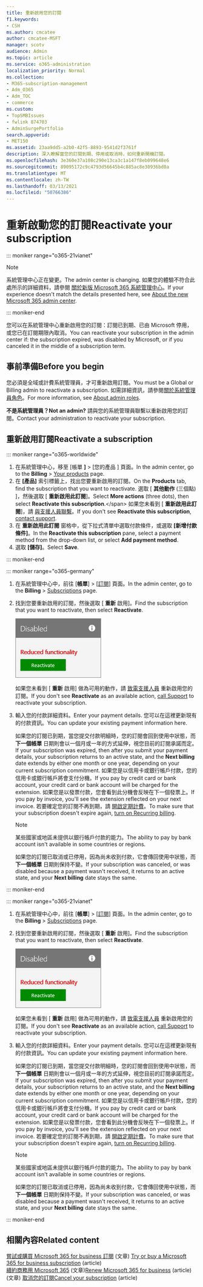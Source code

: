 ```yaml
---
title: 重新啟用您的訂閱
f1.keywords:
- CSH
ms.author: cmcatee
author: cmcatee-MSFT
manager: scotv
audience: Admin
ms.topic: article
ms.service: o365-administration
localization_priority: Normal
ms.collection:
- M365-subscription-management
- Adm_O365
- Adm_TOC
- commerce
ms.custom:
- TopSMBIssues
- fwlink 874703
- AdminSurgePortfolio
search.appverid:
- MET150
ms.assetid: 23aa9dd5-a2b0-42f5-8893-9541d2f3761f
description: 深入瞭解當您的訂閱到期、停用或取消時，如何重新開機訂閱。
ms.openlocfilehash: 3e360e37a108c290e13ca3c1a147f8eb099648e6
ms.sourcegitcommit: 89095172c9c4793d56645b4c885ac8e30936bd0a
ms.translationtype: MT
ms.contentlocale: zh-TW
ms.lasthandoff: 03/13/2021
ms.locfileid: "50766386"
---
```

# <a name="reactivate-your-subscription"></a><span data-ttu-id="19159-103">重新啟動您的訂閱</span><span class="sxs-lookup"><span data-stu-id="19159-103">Reactivate your subscription</span></span>

::: moniker range="o365-21vianet"

> [!NOTE]
> <span data-ttu-id="19159-104">系統管理中心正在變更。</span><span class="sxs-lookup"><span data-stu-id="19159-104">The admin center is changing.</span></span> <span data-ttu-id="19159-105">如果您的體驗不符合此處所示的詳細資料，請參閱 [關於新版 Microsoft 365 系統管理中心](https://docs.microsoft.com/microsoft-365/admin/microsoft-365-admin-center-preview?view=o365-21vianet&preserve-view=true)。</span><span class="sxs-lookup"><span data-stu-id="19159-105">If your experience doesn't match the details presented here, see [About the new Microsoft 365 admin center](https://docs.microsoft.com/microsoft-365/admin/microsoft-365-admin-center-preview?view=o365-21vianet&preserve-view=true).</span></span>

::: moniker-end

<span data-ttu-id="19159-106">您可以在系統管理中心重新啟用您的訂閱：訂閱已到期、已由 Microsoft 停用，或您已在訂閱期限內取消。</span><span class="sxs-lookup"><span data-stu-id="19159-106">You can reactivate your subscription in the admin center if: the subscription expired, was disabled by Microsoft, or if you canceled it in the middle of a subscription term.</span></span>
  
## <a name="before-you-begin"></a><span data-ttu-id="19159-107">事前準備</span><span class="sxs-lookup"><span data-stu-id="19159-107">Before you begin</span></span>

<span data-ttu-id="19159-108">您必須是全域或計費系統管理員，才可重新啟用訂閱。</span><span class="sxs-lookup"><span data-stu-id="19159-108">You must be a Global or Billing admin to reactivate a subscription.</span></span> <span data-ttu-id="19159-109">如需詳細資訊，請參閱[關於系統管理員角色](../../admin/add-users/about-admin-roles.md)。</span><span class="sxs-lookup"><span data-stu-id="19159-109">For more information, see [About admin roles](../../admin/add-users/about-admin-roles.md).</span></span>

<span data-ttu-id="19159-110">**不是系統管理員？**</span><span class="sxs-lookup"><span data-stu-id="19159-110">**Not an admin?**</span></span> <span data-ttu-id="19159-111">請與您的系統管理員聯繫以重新啟用您的訂閱。</span><span class="sxs-lookup"><span data-stu-id="19159-111">Contact your administration to reactivate your subscription.</span></span>

## <a name="reactivate-a-subscription"></a><span data-ttu-id="19159-112">重新啟用訂閱</span><span class="sxs-lookup"><span data-stu-id="19159-112">Reactivate a subscription</span></span>

::: moniker range="o365-worldwide"

1. <span data-ttu-id="19159-113">在系統管理中心，移至 [帳單 **]** \> [您的產品 <a href="https://go.microsoft.com/fwlink/p/?linkid=842054" target="_blank">]</a> 頁面。</span><span class="sxs-lookup"><span data-stu-id="19159-113">In the admin center, go to the **Billing** \> <a href="https://go.microsoft.com/fwlink/p/?linkid=842054" target="_blank">Your products</a> page.</span></span>
2. <span data-ttu-id="19159-114">在 **[產品]** 索引標籤上，找出您要重新啟用的訂閱。</span><span class="sxs-lookup"><span data-stu-id="19159-114">On the **Products** tab, find the subscription that you want to reactivate.</span></span> <span data-ttu-id="19159-115">選取 [ **其他動作** (三個點) ]，然後選取 [ **重新啟用此訂閱**]。</span><span class="sxs-lookup"><span data-stu-id="19159-115">Select **More actions** (three dots), then select **Reactivate this subscription**.\</span></span>
    <span data-ttu-id="19159-116">如果您未看到 [ **重新啟用此訂閱**]，請 [與支援人員聯繫](../../admin/contact-support-for-business-products.md)。</span><span class="sxs-lookup"><span data-stu-id="19159-116">If you don't see **Reactivate this subscription**, [contact support](../../admin/contact-support-for-business-products.md).</span></span>
3. <span data-ttu-id="19159-117">在 **重新啟用此訂閱** 窗格中，從下拉式清單中選取付款條件，或選取 **[新增付款條件]**。</span><span class="sxs-lookup"><span data-stu-id="19159-117">In the **Reactivate this subscription** pane, select a payment method from the drop-down list, or select **Add payment method**.</span></span>
4. <span data-ttu-id="19159-118">選取 **[儲存]**。</span><span class="sxs-lookup"><span data-stu-id="19159-118">Select **Save**.</span></span>

::: moniker-end

::: moniker range="o365-germany"
  
1. <span data-ttu-id="19159-119">在系統管理中心中，前往 [**帳單**] \> [<a href="https://go.microsoft.com/fwlink/p/?linkid=847745" target="_blank">訂閱</a>] 頁面。</span><span class="sxs-lookup"><span data-stu-id="19159-119">In the admin center, go to the **Billing** \> <a href="https://go.microsoft.com/fwlink/p/?linkid=847745" target="_blank">Subscriptions</a> page.</span></span>

2. <span data-ttu-id="19159-120">找到您要重新啟用的訂閱，然後選取 [ **重新** 啟用]。</span><span class="sxs-lookup"><span data-stu-id="19159-120">Find the subscription that you want to reactivate, then select **Reactivate**.</span></span>

    ![使用 [重新啟用] 按鈕，以近寫方式顯示訂閱卡片的特寫。](../../media/4042c2c7-48d3-4add-963f-42f9fbcede07.png)
  
    <span data-ttu-id="19159-122">如果您未看到 [ **重新** 啟用] 做為可用的動作，請 [致電支援人員](../../admin/contact-support-for-business-products.md) 重新啟用您的訂閱。</span><span class="sxs-lookup"><span data-stu-id="19159-122">If you don't see **Reactivate** as an available action, [call Support](../../admin/contact-support-for-business-products.md) to reactivate your subscription.</span></span>

3. <span data-ttu-id="19159-123">輸入您的付款詳細資料。</span><span class="sxs-lookup"><span data-stu-id="19159-123">Enter your payment details.</span></span> <span data-ttu-id="19159-124">您可以在這裡更新現有的付款資訊。</span><span class="sxs-lookup"><span data-stu-id="19159-124">You can update your existing payment information here.</span></span>

   <span data-ttu-id="19159-125">如果您的訂閱已到期，當您提交付款明細時，您的訂閱會回到使用中狀態，而 **下一個帳單** 日期則會以一個月或一年的方式延伸，視您目前的訂閱承諾而定。</span><span class="sxs-lookup"><span data-stu-id="19159-125">If your subscription was expired, then after you submit your payment details, your subscription returns to an active state, and the **Next billing** date extends by either one month or one year, depending on your current subscription commitment.</span></span> <span data-ttu-id="19159-126">如果您是以信用卡或銀行帳戶付款，您的信用卡或銀行帳戶將會支付分機。</span><span class="sxs-lookup"><span data-stu-id="19159-126">If you pay by credit card or bank account, your credit card or bank account will be charged for the extension.</span></span> <span data-ttu-id="19159-127">如果您是以發票付款，您會看到此分機會反映在下一個發票上。</span><span class="sxs-lookup"><span data-stu-id="19159-127">If you pay by invoice, you'll see the extension reflected on your next invoice.</span></span> <span data-ttu-id="19159-128">若要確定您的訂閱不再到期，請 [開啟定期計費](renew-your-subscription.md#turn-recurring-billing-off-or-on)。</span><span class="sxs-lookup"><span data-stu-id="19159-128">To make sure that your subscription doesn't expire again, [turn on Recurring billing](renew-your-subscription.md#turn-recurring-billing-off-or-on).</span></span>

   > [!NOTE]
   > <span data-ttu-id="19159-129">某些國家或地區未提供以銀行帳戶付款的能力。</span><span class="sxs-lookup"><span data-stu-id="19159-129">The ability to pay by bank account isn't available in some countries or regions.</span></span>
  
   <span data-ttu-id="19159-130">如果您的訂閱已取消或已停用，因為尚未收到付款，它會傳回使用中狀態，而 **下一個帳單** 日期則保持不變。</span><span class="sxs-lookup"><span data-stu-id="19159-130">If your subscription was canceled, or was disabled because a payment wasn't received, it returns to an active state, and your **Next billing** date stays the same.</span></span>

::: moniker-end

::: moniker range="o365-21vianet"
  
1. <span data-ttu-id="19159-131">在系統管理中心中，前往 [**帳單**] \> [<a href="https://go.microsoft.com/fwlink/p/?linkid=850626" target="_blank">訂閱</a>] 頁面。</span><span class="sxs-lookup"><span data-stu-id="19159-131">In the admin center, go to the **Billing** \> <a href="https://go.microsoft.com/fwlink/p/?linkid=850626" target="_blank">Subscriptions</a> page.</span></span>

2. <span data-ttu-id="19159-132">找到您要重新啟用的訂閱，然後選取 [ **重新** 啟用]。</span><span class="sxs-lookup"><span data-stu-id="19159-132">Find the subscription that you want to reactivate, then select **Reactivate**.</span></span>

    ![使用 [重新啟用] 按鈕，以近寫方式顯示訂閱卡片的特寫。](../../media/4042c2c7-48d3-4add-963f-42f9fbcede07.png)
  
    <span data-ttu-id="19159-134">如果您未看到 [ **重新** 啟用] 做為可用的動作，請 [致電支援人員](../../admin/contact-support-for-business-products.md) 重新啟用您的訂閱。</span><span class="sxs-lookup"><span data-stu-id="19159-134">If you don't see **Reactivate** as an available action, [call Support](../../admin/contact-support-for-business-products.md) to reactivate your subscription.</span></span>

3. <span data-ttu-id="19159-135">輸入您的付款詳細資料。</span><span class="sxs-lookup"><span data-stu-id="19159-135">Enter your payment details.</span></span> <span data-ttu-id="19159-136">您可以在這裡更新現有的付款資訊。</span><span class="sxs-lookup"><span data-stu-id="19159-136">You can update your existing payment information here.</span></span>

   <span data-ttu-id="19159-137">如果您的訂閱已到期，當您提交付款明細時，您的訂閱會回到使用中狀態，而 **下一個帳單** 日期則會以一個月或一年的方式延伸，視您目前的訂閱承諾而定。</span><span class="sxs-lookup"><span data-stu-id="19159-137">If your subscription was expired, then after you submit your payment details, your subscription returns to an active state, and the **Next billing** date extends by either one month or one year, depending on your current subscription commitment.</span></span> <span data-ttu-id="19159-138">如果您是以信用卡或銀行帳戶付款，您的信用卡或銀行帳戶將會支付分機。</span><span class="sxs-lookup"><span data-stu-id="19159-138">If you pay by credit card or bank account, your credit card or bank account will be charged for the extension.</span></span> <span data-ttu-id="19159-139">如果您是以發票付款，您會看到此分機會反映在下一個發票上。</span><span class="sxs-lookup"><span data-stu-id="19159-139">If you pay by invoice, you'll see the extension reflected on your next invoice.</span></span> <span data-ttu-id="19159-140">若要確定您的訂閱不再到期，請 [開啟定期計費](renew-your-subscription.md#turn-recurring-billing-off-or-on)。</span><span class="sxs-lookup"><span data-stu-id="19159-140">To make sure that your subscription doesn't expire again, [turn on Recurring billing](renew-your-subscription.md#turn-recurring-billing-off-or-on).</span></span>

   > [!NOTE]
   > <span data-ttu-id="19159-141">某些國家或地區未提供以銀行帳戶付款的能力。</span><span class="sxs-lookup"><span data-stu-id="19159-141">The ability to pay by bank account isn't available in some countries or regions.</span></span>
  
   <span data-ttu-id="19159-142">如果您的訂閱已取消或已停用，因為尚未收到付款，它會傳回使用中狀態，而 **下一個帳單** 日期則保持不變。</span><span class="sxs-lookup"><span data-stu-id="19159-142">If your subscription was canceled, or was disabled because a payment wasn't received, it returns to an active state, and your **Next billing** date stays the same.</span></span>

::: moniker-end

## <a name="related-content"></a><span data-ttu-id="19159-143">相關內容</span><span class="sxs-lookup"><span data-stu-id="19159-143">Related content</span></span>

<span data-ttu-id="19159-144">[嘗試或購買 Microsoft 365 for business 訂閱](../try-or-buy-microsoft-365.md) (文章) </span><span class="sxs-lookup"><span data-stu-id="19159-144">[Try or buy a Microsoft 365 for business subscription](../try-or-buy-microsoft-365.md) (article)</span></span>\
<span data-ttu-id="19159-145">[續約商務用 Microsoft 365](renew-your-subscription.md) (文章)</span><span class="sxs-lookup"><span data-stu-id="19159-145">[Renew Microsoft 365 for business](renew-your-subscription.md) (article)</span></span>\
<span data-ttu-id="19159-146"> (文章) [取消您的訂閱](cancel-your-subscription.md)</span><span class="sxs-lookup"><span data-stu-id="19159-146">[Cancel your subscription](cancel-your-subscription.md) (article)</span></span>
